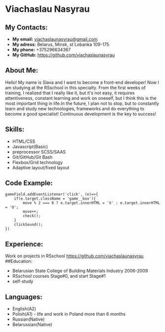 # Viachaslau Nasyrau  

## My Contacts:
  * **My email:** viachaslaunasyrau@gmail.com
  * **My adress:** Belarus, Minsk, st Lobanka 109-175
  * **My phone:** +375296634367
  * **My GitHub:** https://github.com/viachaslaunasyrau
## About Me:
Hello! My name is Slava and I want to become a front-end developer! Now I am studying at the RSschool in this specialty. From the first weeks of training, I realized that I really like it, but it's not easy, it requires attentiveness, constant learning and work on oneself, but I think this is the most important thing in life.In the future, I plan not to stop, but to constantly learn and study new technologies, frameworks and do everything to become a good specialist! Continuous development is the key to success!
## Skills:
* HTML/CSS
* Javascript(Basic)
* preprocessor SCSS/SAAS
* Git/GitHub/Git Bash
* Flexbox/Grid technology
* Adaptive layout/fixed layout
## Code Example:
```
gameField.addEventListener('click', (e)=>{
    if(e.target.className = 'game__box'){
        move % 2 === 0 ? e.target.innerHTML = 'X' : e.target.innerHTML = 'O';
        move++;
        check();
    }  
    clickSound();
})
```
## Experience:
Work on projects in RSschool https://github.com/viachaslaunasyrau
##Education:
* Belarusian State College of Building Materials Industry 2006-2009
* RSschool courses Stage#0, and start Stage#1
* self-study
## Languages:
* English(A2)
* Polish(A1) - life and work in Poland more than 6 months
* Russian(Native)
* Belarussian(Native)
